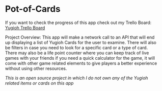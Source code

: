 # Pot-of-Cards

If you want to check the progress of this app check out my Trello Board:
<a href = "https://trello.com/b/sYffXRhK/yugioh-card-search">Yugioh Trello Board </a>

Project Overview:
This app will make a network call to an API that will end up displaying a list of Yugioh Cards for the user to examine. There will also be filters in case you need to look for a specific card or a type of card. There may also be a life point counter where you can keep track of live games with your friends if you need a quick calculator for the game, it will come with other game related elements to give players a better experience without using other resources.

*This is an open source project in which I do not own any of the Yugioh related items or cards on this app*
